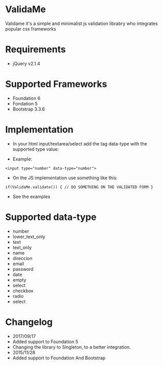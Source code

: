 # ValidaMe
Validame it's a simple and minimalist js validation librabry who integrates popular css frameworks 

# Requirements
- jQuery v2.1.4

# Supported Frameworks
- Foundation 6
- Fondation 5 
- Bootstrap 3.3.6

# Implementation

- In your html input/textarea/select add the tag data-type with the supported type value:

- Example:

`<input type="number" data-type="number">`

- On the JS implementation use something like this:

`if(ValidaMe.validate()) {
// DO SOMETHING ON THE VALIDATED FORM
}`

- See the examples

# Supported data-type

* number
* lower_text_only
* text
* text_only
* name
* direccion
* email
* password
* date
* empty
* select
* checkbox
* radio
* select

# Changelog
- 2017/09/17
- Added support to Foundation 5
- Changing the library to Singleton, to a better integration.
- 2015/11/28
- Added support to Foundation And Bootstrap